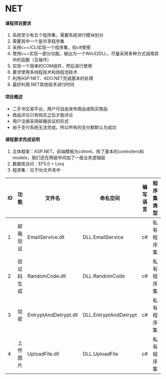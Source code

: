 # NET
#### **课程项目要求**
  1. 系统至少有五个程序集，需要系统进行模块划分
  2. 需要其中一个是共享程序集
  3. 采用c++/CLI实现一个程序集，给c#使用
  4. 使用c++实现一部分功能，输出为一个Win32DLL，尽量采用多种方式调用其中的函数（互操作）
  5. 实现一个简单的COM组件，然后进行使用
  6. 要求使用多线程技术和线程池技术
  7. 利用ASP.NET、ADO.NET完成基本的处理
  8. 最好利用.NET其他技术进行时间
#### **项目概述**
  - 二手书交易平台，用户可自由发布商品或购买商品
  - 商品评论只有购买之后才能评论
  - 用户注册采用邮箱验证的形式
  - 由于支付系统无法完成，所以所有的支付都默认为成功
#### **课程要求完成说明**
  1. 主体框架：ASP.NET，前端模板为cshtml，除了基本的controllers和models，我们还在两层中间加了一层业务逻辑层  
  2. 数据库访问：EF5.0 + Linq  
  3. 程序集：位于lib文件夹中   
  
|ID|功能|文件名|命名空间|编写语言|程序集类型|备注|
|---|---|---|----|---|---|---|
|1|邮箱验证|EmailService.dll|DLL.EmailService|c#|私有程序集|需要在web.config中配置信息|
|2|验证码生成|RandomCode.dll|DLL.RandomCode|c#|私有程序集|-|
|3|加密|EntryptAndDetrypt.dll|DLL.EntryptAndDetrypt|c#|私有程序集|-|
|4|上传图片|UploadFile.dll|DLL.UploadFile|c#|私有程序集|-|

